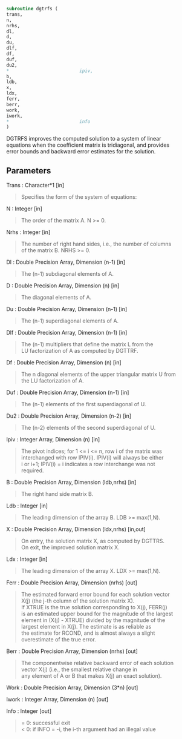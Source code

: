 ```fortran  
subroutine dgtrfs (  
trans,  
n,  
nrhs,  
dl,  
d,  
du,  
dlf,  
df,  
duf,  
du2,  
*                          ipiv,  
b,  
ldb,  
x,  
ldx,  
ferr,  
berr,  
work,  
iwork,  
*                          info  
)  
```  
  
DGTRFS improves the computed solution to a system of linear  
equations when the coefficient matrix is tridiagonal, and provides  
error bounds and backward error estimates for the solution.  
  
## Parameters  
Trans : Character*1 [in]  
> Specifies the form of the system of equations:  
  
N : Integer [in]  
> The order of the matrix A.  N >= 0.  
  
Nrhs : Integer [in]  
> The number of right hand sides, i.e., the number of columns  
> of the matrix B.  NRHS >= 0.  
  
Dl : Double Precision Array, Dimension (n-1) [in]  
> The (n-1) subdiagonal elements of A.  
  
D : Double Precision Array, Dimension (n) [in]  
> The diagonal elements of A.  
  
Du : Double Precision Array, Dimension (n-1) [in]  
> The (n-1) superdiagonal elements of A.  
  
Dlf : Double Precision Array, Dimension (n-1) [in]  
> The (n-1) multipliers that define the matrix L from the  
> LU factorization of A as computed by DGTTRF.  
  
Df : Double Precision Array, Dimension (n) [in]  
> The n diagonal elements of the upper triangular matrix U from  
> the LU factorization of A.  
  
Duf : Double Precision Array, Dimension (n-1) [in]  
> The (n-1) elements of the first superdiagonal of U.  
  
Du2 : Double Precision Array, Dimension (n-2) [in]  
> The (n-2) elements of the second superdiagonal of U.  
  
Ipiv : Integer Array, Dimension (n) [in]  
> The pivot indices; for 1 <= i <= n, row i of the matrix was  
> interchanged with row IPIV(i).  IPIV(i) will always be either  
> i or i+1; IPIV(i) = i indicates a row interchange was not  
> required.  
  
B : Double Precision Array, Dimension (ldb,nrhs) [in]  
> The right hand side matrix B.  
  
Ldb : Integer [in]  
> The leading dimension of the array B.  LDB >= max(1,N).  
  
X : Double Precision Array, Dimension (ldx,nrhs) [in,out]  
> On entry, the solution matrix X, as computed by DGTTRS.  
> On exit, the improved solution matrix X.  
  
Ldx : Integer [in]  
> The leading dimension of the array X.  LDX >= max(1,N).  
  
Ferr : Double Precision Array, Dimension (nrhs) [out]  
> The estimated forward error bound for each solution vector  
> X(j) (the j-th column of the solution matrix X).  
> If XTRUE is the true solution corresponding to X(j), FERR(j)  
> is an estimated upper bound for the magnitude of the largest  
> element in (X(j) - XTRUE) divided by the magnitude of the  
> largest element in X(j).  The estimate is as reliable as  
> the estimate for RCOND, and is almost always a slight  
> overestimate of the true error.  
  
Berr : Double Precision Array, Dimension (nrhs) [out]  
> The componentwise relative backward error of each solution  
> vector X(j) (i.e., the smallest relative change in  
> any element of A or B that makes X(j) an exact solution).  
  
Work : Double Precision Array, Dimension (3*n) [out]  
  
Iwork : Integer Array, Dimension (n) [out]  
  
Info : Integer [out]  
> = 0:  successful exit  
> < 0:  if INFO = -i, the i-th argument had an illegal value  
  
